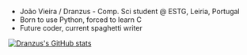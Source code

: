 - João Vieira / Dranzus - Comp. Sci student @ ESTG, Leiria, Portugal
- Born to use Python, forced to learn C
- Future coder, current spaghetti writer

[![Dranzus's GitHub stats](https://github-readme-stats.vercel.app/api?username=Dranzus&show_icons=true&theme=onedark)](https://github.com/anuraghazra/github-readme-stats)
